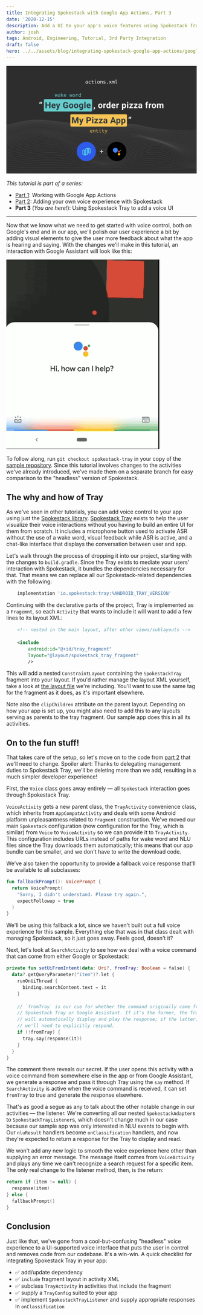 ```yaml
---
title: Integrating Spokestack with Google App Actions, Part 3
date: '2020-12-15'
description: Add a UI to your app's voice features using Spokestack Tray
author: josh
tags: Android, Engineering, Tutorial, 3rd Party Integration
draft: false
hero: ../../assets/blog/integrating-spokestack-google-app-actions/google-app-actions-hero.png
---
```


![Integrating Spokestack Google App Actions 3](../../assets/blog/integrating-spokestack-google-app-actions/google-app-actions-hero.png)

_This tutorial is part of a series:_

- [Part 1](/blog/integrating-spokestack-google-app-actions-1): Working with Google App Actions
- [Part 2](/blog/integrating-spokestack-google-app-actions-2): Adding your own voice experience with Spokestack
- **Part 3** (_You are here!_): Using Spokestack Tray to add a voice UI

---

Now that we know what we need to get started with voice control, both on Google's end and in our app, we'll polish our user experience a bit by adding visual elements to give the user more feedback about what the app is hearing and saying. With the changes we'll make in this tutorial, an interaction with Google Assistant will look like this:

![screen capture of Google Assistant handing voice control to an app](../../assets/blog/integrating-spokestack-google-app-actions/google-app-actions-demo.gif)

To follow along, run `git checkout spokestack-tray` in your copy of the [sample repository](https://github.com/spokestack/app-actions-example). Since this tutorial involves changes to the activities we've already introduced, we've made them on a separate branch for easy comparison to the "headless" version of Spokestack.

## The why and how of Tray

As we've seen in other tutorials, you can add voice control to your app using just the [Spokestack library](https://github.com/spokestack/spokestack-android). [Spokestack Tray](https://github.com/spokestack/spokestack-tray-android) exists to help the user visualize their voice interactions without you having to build an entire UI for them from scratch. It includes a microphone button used to activate ASR without the use of a wake word, visual feedback while ASR is active, and a chat-like interface that displays the conversation between user and app.

Let's walk through the process of dropping it into our project, starting with the changes to `build.gradle`. Since the Tray exists to mediate your users' interaction with Spokestack, it bundles the dependencies necessary for that. That means we can replace all our Spokestack-related dependencies with the following:

```groovy
    implementation 'io.spokestack:tray:%ANDROID_TRAY_VERSION'
```

Continuing with the declarative parts of the project, Tray is implemented as a `Fragemnt`, so each `Activity` that wants to include it will want to add a few lines to its layout XML:

```xml
    <!-- nested in the main layout, after other views/sublayouts -->

    <include
        android:id="@+id/tray_fragment"
        layout="@layout/spokestack_tray_fragment"
        />
```

This will add a nested `ConstraintLayout` containing the `SpokestackTray` fragment into your layout. If you'd rather manage the layout XML yourself, take a look at [the layout file](https://github.com/spokestack/spokestack-tray-android/blob/main/SpokestackTray/src/main/res/layout/spokestack_tray_fragment.xml) we're including. You'll want to use the same tag for the fragment as it does, as it's important elsewhere.

Note also the `clipChildren` attribute on the parent layout. Depending on how your app is set up, you might also need to add this to any layouts serving as parents to the tray fragment. Our sample app does this in all its activities.

## On to the fun stuff!

That takes care of the setup, so let's move on to the code from [part 2](/blog/integrating-spokestack-google-app-actions-2) that we'll need to change. Spoiler alert: Thanks to delegating management duties to Spokestack Tray, we'll be deleting more than we add, resulting in a much simpler developer experience!

First, the `Voice` class goes away entirely — all `Spokestack` interaction goes through Spokestack Tray.

`VoiceActivity` gets a new parent class, the `TrayActivity` convenience class, which inherits from `AppCompatActivity` and deals with some Android platform unpleasantness related to `Fragment` construction. We've moved our main `Spokestack` configuration (now configuration for the Tray, which is similar) from `Voice` to `VoiceActivity` so we can provide it to `TrayActivity`. This configuration includes URLs instead of paths for wake word and NLU files since the Tray downloads them automatically; this means that our app bundle can be smaller, and we don't have to write the download code.

We've also taken the opportunity to provide a fallback voice response that'll be available to all subclasses:

```kotlin
fun fallbackPrompt(): VoicePrompt {
  return VoicePrompt(
    "Sorry, I didn't understand. Please try again.",
    expectFollowup = true
  )
}
```

We'll be using this fallback a lot, since we haven't built out a full voice experience for this sample. Everything else that was in that class dealt with managing Spokestack, so it just goes away. Feels good, doesn't it?

Next, let's look at `SearchActivity` to see how we deal with a voice command that can come from either Google or Spokestack:

```kotlin
private fun setUiFromIntent(data: Uri?, fromTray: Boolean = false) {
  data?.getQueryParameter("item")?.let {
    runOnUiThread {
      binding.searchContent.text = it
    }

    // `fromTray` is our cue for whether the command originally came from
    // Spokestack Tray or Google Assistant. If it's the former, the Tray
    // will automatically display and play the response; if the latter,
    // we'll need to explicitly respond.
    if (!fromTray) {
      tray.say(response(it))
    }
  }
}
```

The comment there reveals our secret. If the user opens this activity with a voice command from somewhere else in the app or from Google Assistant, we generate a response and pass it through Tray using the `say` method. If `SearchActivity` is active when the voice command is received, it can set `fromTray` to true and generate the response elsewhere.

That's as good a segue as any to talk about the other notable change in our activities — the listener. We're converting all our nested `SpokestackAdapter`s to `SpokestackTrayListener`s, which doesn't change much in our case because our sample app was only interested in NLU events to begin with. Our `nluResult` handlers become `onClassification` handlers, and now they're expected to return a response for the Tray to display and read.

We won't add any new logic to smooth the voice experience here other than supplying an error message. The message itself comes from `VoiceActivity` and plays any time we can't recognize a search request for a specific item. The only real change to the listener method, then, is the return:

```kotlin
return if (item != null) {
  response(item)
} else {
  fallbackPrompt()
}
```

## Conclusion

Just like that, we've gone from a cool-but-confusing "headless" voice experience to a UI-supported voice interface that puts the user in control and removes code from our codebase. It's a win-win. A quick checklist for integrating Spokestack Tray in your app:

- &#9989; add/update dependency
- &#9989; `include` fragment layout in activity XML
- &#9989; subclass `TrayActivity` in activities that include the fragment
- &#9989; supply a `TrayConfig` suited to your app
- &#9989; implement `SpokestackTrayListener` and supply appropriate responses in `onClassification`
